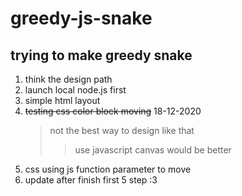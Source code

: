 # greedy-js-snake

## trying to make greedy snake
1. think the design path
2. launch local node.js first
3. simple html layout
4. ~~testing css color block moving~~ 18-12-2020
    > not the best way to design like that
    >> use javascript canvas would be better
5. css using js function parameter to move
6. update after finish first 5 step :3
